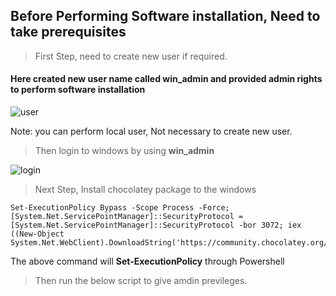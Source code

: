 ## Before Performing Software installation, Need to take prerequisites  

> First Step, need to create new user if required.

#### Here created new user name called **win_admin** and provided admin rights to perform software installation

![user](https://user-images.githubusercontent.com/67817741/183619099-e5e8303d-4314-49c2-b374-df209bc752b6.jpg)



Note: you can perform local user, Not necessary to create new user. 

> Then login to windows by using **win_admin**

![login](https://user-images.githubusercontent.com/67817741/183619159-4b2352fc-bef9-42aa-8396-61faf1caa271.JPG)


> Next Step, Install chocolatey package to the windows

	Set-ExecutionPolicy Bypass -Scope Process -Force; [System.Net.ServicePointManager]::SecurityProtocol = [System.Net.ServicePointManager]::SecurityProtocol -bor 3072; iex ((New-Object System.Net.WebClient).DownloadString('https://community.chocolatey.org/install.ps1'))

The above command will **Set-ExecutionPolicy** through Powershell


> Then run the below script to give amdin previleges.


